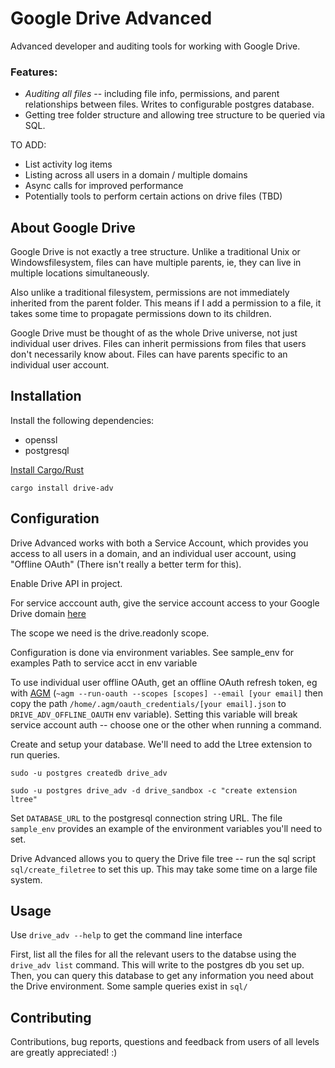# Google Drive Advanced

Advanced developer and auditing tools for working with Google Drive.

### Features:

* *Auditing all files* -- including file info, permissions, and parent relationships between files. Writes to configurable postgres database.
* Getting tree folder structure and allowing tree structure to be queried via SQL.

TO ADD:
* List activity log items
* Listing across all users in a domain / multiple domains
* Async calls for improved performance
* Potentially tools to perform certain actions on drive files (TBD)

## About Google Drive

Google Drive is not exactly a tree structure. Unlike a traditional Unix or Windowsfilesystem, files can have multiple parents, ie, they can live in multiple locations simultaneously.

Also unlike a traditional filesystem, permissions are not immediately inherited from the parent folder. This means if I add a permission to a file, it takes some time to propagate permissions down to its children.

Google Drive must be thought of as the whole Drive universe, not just individual user drives. Files can inherit permissions from files that users don't necessarily know about. Files can have parents specific to an individual user account.

## Installation

Install the following dependencies:

* openssl
* postgresql

[Install Cargo/Rust](https://doc.rust-lang.org/cargo/getting-started/installation.html)

`cargo install drive-adv` 

## Configuration

Drive Advanced works with both a Service Account, which provides you access to all users in a domain, and an individual user account, using "Offline OAuth" (There isn't really a better term for this).

Enable Drive API in project.

For service acccount auth, give the service account access to your Google Drive domain [here](https://developers.google.com/admin-sdk/directory/v1/guides/delegation#delegate_domain-wide_authority_to_your_service_account)

The scope we need is the drive.readonly scope.

Configuration is done via environment variables. See sample_env for examples
Path to service acct in env variable

To use individual user offline OAuth, get an offline OAuth refresh token, eg with [AGM](https://github.com/Cloudbakers/agm) (`~agm --run-oauth --scopes [scopes] --email [your email]` then copy the path `/home/.agm/oauth_credentials/[your email].json` to `DRIVE_ADV_OFFLINE_OAUTH` env variable). Setting this variable will break service account auth -- choose one or the other when running a command.

Create and setup your database. We'll need to add the Ltree extension to run queries.

```
sudo -u postgres createdb drive_adv

sudo -u postgres drive_adv -d drive_sandbox -c "create extension ltree"
```

Set `DATABASE_URL` to the postgresql connection string URL. The file `sample_env` provides an example of the environment variables you'll need to set.  

Drive Advanced allows you to query the Drive file tree -- run the sql script `sql/create_filetree` to set this up. This may take some time on a large file system.

## Usage 

Use `drive_adv --help` to get the command line interface

First, list all the files for all the relevant users to the databse using the `drive_adv list` command. This will write to the postgres db you set up. Then, you can query this database to get any information you need about the Drive environment. Some sample queries exist in `sql/`


## Contributing

Contributions, bug reports, questions and feedback from users of all levels are greatly appreciated! :)
